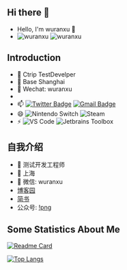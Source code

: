 ## Hi there 👋


- Hello, I'm wuranxu 👋
- ![wuranxu](https://komarev.com/ghpvc/?username=wuranxu) ![wuranxu](https://visitor-badge.glitch.me/badge?page_id=wuranxu.profile)

## Introduction 

- 🔭 Ctrip TestDevelper
- 🌱 Base Shanghai
- 💬 Wechat: wuranxu
- 
- 📫 [![Twitter Badge](https://img.shields.io/badge/-twitter-blue?style=flat-square&logo=Twitter&logoColor=white&link=)](https://twitter.com/sumygg) [![Gmail Badge](https://img.shields.io/badge/-Gmail-c14438?style=flat-square&logo=Gmail&logoColor=white&link=mailto:sumyggsun@gmail.com)](mailto:sumyggsun@gmail.com)
- 😄 ![Nintendo Switch](https://img.shields.io/badge/-Nintendo%20Switch-e60012?style=flat-square&logo=nintendo%20switch&logoColor=ffffff) ![Steam](https://img.shields.io/badge/Steam-171a21?style=flat-square&logo=steam&logoColor=ffffff)
- ⚡ ![VS Code](http://img.shields.io/badge/-VS%20Code-007ACC?style=flat-square&logo=visual-studio-code&logoColor=ffffff) ![Jetbrains Toolbox](https://img.shields.io/badge/Jetbrains-Toolbox-007ACC?style=flat-square&logo=intellij-idea&logoColor=ffffff)

## 自我介绍

- 🔭 测试开发工程师
- 🌱 上海
- 💬 微信: wuranxu
- [博客园](https://www.cnblogs.com/we8fans/)
- [简书](https://www.jianshu.com/u/6a6dc9fd898d)
- 公众号: [!png](https://camo.githubusercontent.com/60ba72c6932e9b4b4c1bec99d30a7482e26d5ccfcbf22ee562b1606bcbecf577/68747470733a2f2f67697465652e636f6d2f776f6f64797772782f706963747572652f7261772f6d61737465722f323032312d382d372f313632383236373039373933362d7172636f64655f666f725f67685f3535346665376137343935355f3235382e6a7067) 

## Some Statistics About Me

[![Readme Card](https://github-readme-stats.vercel.app/api?username=wuranxu&show_icons=true&title_color=ffffff&icon_color=bb2acf&text_color=daf7dc&bg_color=151515)](https://github.com/anuraghazra/github-readme-stats)

[![Top Langs](https://github-readme-stats.vercel.app/api/top-langs/?username=wuranxu&layout=compact&exclude_repo=wuranxu.github.io&title_color=ffffff&icon_color=bb2acf&text_color=daf7dc&bg_color=151515)](https://github.com/anuraghazra/github-readme-stats)
